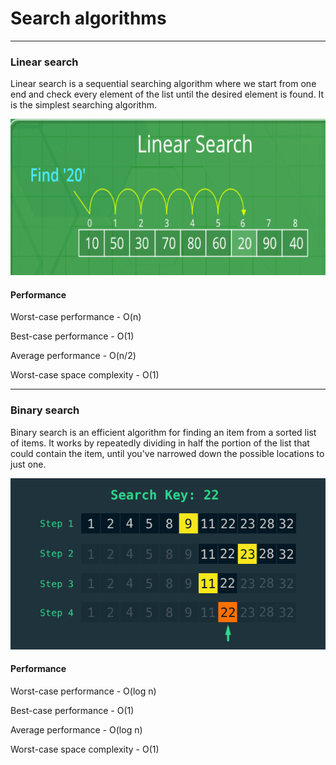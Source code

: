 # Search algorithms

---

### Linear search

Linear search is a sequential searching algorithm where we start from
one end and check every element of the list until the desired element is found. 
It is the simplest searching algorithm.

![img.png](img.png)

#### Performance

Worst-case performance -	O(n)

Best-case performance -	O(1)

Average performance -	O(n/2)

Worst-case space complexity -	O(1)

---

### Binary search

Binary search is an efficient algorithm for finding an item from
a sorted list of items. It works by repeatedly dividing in half the portion
of the list that could contain the item,
until you've narrowed down the possible locations to just one.

![img_1.png](img_1.png)

#### Performance

Worst-case performance -	O(log n)

Best-case performance -	O(1)

Average performance -	O(log n)

Worst-case space complexity -	O(1)